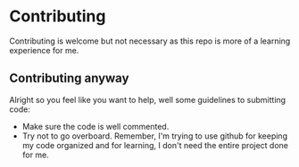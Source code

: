 # Contributing

Contributing is welcome but not necessary as this repo is more of a learning experience for me.

## Contributing anyway

Alright so you feel like you want to help, well some guidelines to submitting code:

* Make sure the code is well commented.
* Try not to go overboard. Remember, I'm trying to use github for keeping my code organized and for learning, I don't need the entire project done for me.

